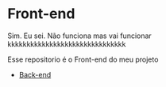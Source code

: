 # Front-end

Sim. Eu sei. Não funciona mas vai funcionar kkkkkkkkkkkkkkkkkkkkkkkkkkkkkkk 

Esse repositorio é o Front-end do meu projeto 

- [ Back-end ](https://github.com/Iran-Ferreira/api_restful)

